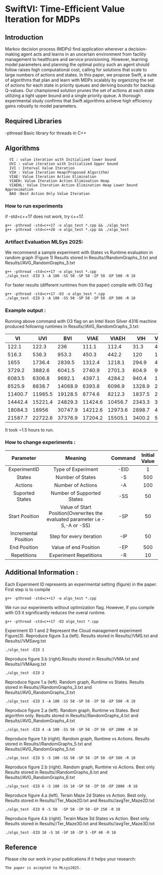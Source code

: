 # SwiftVI: Time-Efficient Value Iteration for MDPs
## **Introduction**
Markov decision process (MDPs) find application wherever a decision-making agent acts and learns in an uncertain environment from facility management to healthcare and service provisioning. However, learning model parameters and planning the optimal policy such an agent should follow raises high computational cost, calling for solutions that scale to large numbers of actions and states. In this paper, we propose Swift, a suite of algorithms that plan and learn with MDPs scalably by organizing the set of actions for each state in priority queues and deriving bounds for backup Q-values. Our championed solution prunes the set of actions at each state utilizing a tight upper bound and a single priority queue. A thorough experimental study confirms that Swift algorithms achieve high efficiency gains robustly to model parameters.
## Required Libraries
-pthread Basic library for threads in C++

## Algorithms 
      VI : value iteration with Initialized lower bound
      UVI : value iteration with Initialized Upper bound
      IVI : Interval Value Iteration
      VIH : Value Iteration Heap(Proposed Algorithm)
      VIAE: Value Iteration Action Elimination
      VIAEH: Value Iteration Action Elimination Heap
      VIAEHL: Value Iteration Action Elimination Heap Lower bound Approximation
      BAO :Best Action Only Value Iteration
      

### How to run experiments 
if -std=c++17 does not work, try c++17.
```shell
g++ -pthread -std=c++17 -o algo_test *.cpp && ./algo_test
g++ -pthread -std=c++20 -o algo_test *.cpp && ./algo_test
```
### Artifact Evaluation MLSys 2025:
We recommend a sample experiment with States vs Runtime evaluation in random graph (Figure 1)
Results stored in Results//RandomGraphs_3.txt and Results//AVG_RandomGraphs_3.txt
```shell
g++ -pthread -std=c++17 -o algo_test *.cpp 
./algo_test -EID 3 -A 100 -SS 50 -SP 50 -IP 50 -EP 500 -R 10
```
For faster results (different runtimes from the paper) compile with O3 flag
```shell
g++ -pthread -std=c++17 -O3 -o algo_test *.cpp 
./algo_test -EID 3 -A 100 -SS 50 -SP 50 -IP 50 -EP 500 -R 10
```
### Example output :
Running above command with O3 flag on an Intel Xeon Silver 4316 machine produced following runtimes in Results//AVG_RandomGraphs_3.txt:

| VI      | UVI     | BVI     | VIAE    | VIAEH   | VIH     | VIAEHLB | BAO    |
|---------|---------|---------|---------|---------|---------|---------|--------|
| 122.1   | 122.3   | 236     | 111.1   | 112.4   | 31.3    | 46.3    | 99.5   |
| 516.3   | 536.3   | 953.3   | 450.3   | 442.2   | 120     | 181     | 285.4  |
| 1655    | 1736.4  | 2839.5  | 1312.4  | 1218.1  | 294.9   | 466.5   | 564.2  |
| 3729.2  | 3882.6  | 6041.5  | 2740.9  | 2701.3  | 604.9   | 919.3   | 964.4  |
| 6083.5  | 6306.8  | 9692.1  | 4397.1  | 4284.2  | 940.4   | 1438.9  | 1395.4 |
| 8525.9  | 8838.7  | 14068.9 | 6393.8  | 6096.9  | 1328.9  | 2059.5  | 1890.9 |
| 11400.7 | 11985.5 | 19128.5 | 8774.6  | 8212.3  | 1837.5  | 2885.1  | 2519.5 |
| 14442.4 | 15221.4 | 24829.3 | 11424.6 | 10456.7 | 2343.3  | 3734.2  | 3148.4 |
| 18084.3 | 18956   | 30747.9 | 14212.6 | 12973.6 | 2898.7  | 4682.4  | 3802.5 |
| 21587.7 | 22722.6 | 37376.9 | 17204.2 | 15505.1 | 3400.2  | 5591.4  | 4394.4 |


It took ~1.5 hours to run.


### How to change experiments :
|   Parameter   |     Meaning     |   Command   |   Initial Value   |
|:--------:|:------------:|:--------:|:--------:|
|  ExperimentID  |  Type of Experiment  |  -EID  |1|
|  States   |  Number of States  | -S|500|
|  Actions        |   Number of Actions    | -A|100|
|  Suported States     |    Number of Supported States    | -SS|50|
|  Start Position      |    Value of Start Position(Overwrites the evaluated parameter i.e -S,-A or -SS)    | -SP|50|
|  Incremental Position  |    Step for every iteration     | -IP|50|
|  End Position     |    Value of end Position    | -EP|500|
|  Repetitions     |    Experiment Repetitions    | -R|10|
## Additional Information : 
Each Experiment ID represents an experimental setting (figure) in the paper.
First step is to compile 
```shell
g++ -pthread -std=c++17 -o algo_test *.cpp
```
We run our experiments without optimization flag. However, if you compile with O3 it significantly reduces the overal runtime.
```shell
g++ -pthread -std=c++17 -O3 algo_test *.cpp
```
Experiment ID 1 and 2 Represent the Cloud management experiment Figure(3).
Reproduce figure 3.a (left). Results stored in 	Results//VMS.txt and Results//VMSavg.txt
	
```shell
./algo_test -EID 1
```
Reproduce figure 3.b (right).Results stored in Results//VMA.txt and Results//VMAavg.txt 
```shell
./algo_test -EID 2
```
Reproduce figure 1.a (left). Random graph, Runtime vs States.
Results stored in Results//RandomGraphs_3.txt and Results//AVG_RandomGraphs_3.txt
```shell
./algo_test -EID 3 -A 100 -SS 50 -SP 50 -IP 50 -EP 500 -R 10
```
Reproduce figure 2.a (left). Random graph, Runtime vs States. 
Best algorithm only.
Results stored in Results//RandomGraphs_4.txt and Results//AVG_RandomGraphs_4.txt
```shell
./algo_test -EID 4 -A 100 -SS 50 -SP 50 -IP 50 -EP 2000 -R 10
```

Reproduce figure 1.b (right). Random graph, Runtime vs Actions. 
Results stored in Results//RandomGraphs_5.txt and Results//AVG_RandomGraphs_5.txt
```shell
./algo_test -EID 5 -S 100 -SS 50 -SP 50 -IP 50 -EP 500 -R 10
```
Reproduce figure 2.b (right). Random graph, Runtime vs Actions. 
Best only.
Results stored in Results//RandomGraphs_6.txt and Results//AVG_RandomGraphs_6.txt
```shell
./algo_test -EID 6 -S 100 -SS 10 -SP 50 -IP 50 -EP 2000 -R 10
```
Reproduce figure 4.a (left). Terain Maze 2d States vs Action. 
Best only.
Results stored in Results//Ter_Maze2D.txt and Results//avgTer_Maze2D.txt
```shell
./algo_test -EID 9 -S 50  -SP 50 -IP 50 -EP 250 -R 10
```
Reproduce figure 4.b (right). Terain Maze 3d States vs Action. 
Best only.
Results stored in Results//Ter_Maze3D.txt and Results//avgTer_Maze3D.txt
```shell
./algo_test -EID 10 -S 10 -SP 10 -IP 5 -EP 40 -R 10
```
## Reference

Please cite our work in your publications if it helps your research:

```
The paper is accepted to MLsys2025. 
```  

